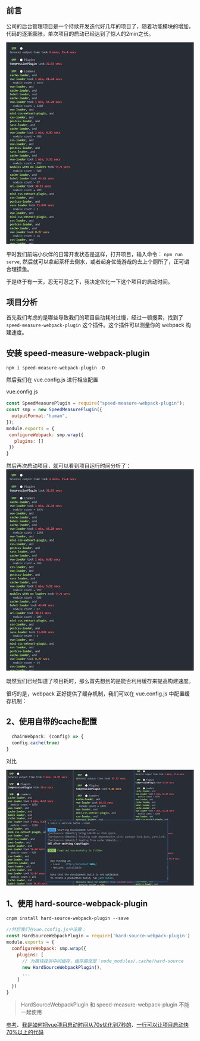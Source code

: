 ## 前言

公司的后台管理项目是一个持续开发迭代好几年的项目了，随着功能模块的增加，代码的逐渐膨胀，单次项目的启动已经达到了惊人的2min之长。

![](./img/speed.png)

平时我们前端小伙伴的日常开发状态是这样，打开项目，输入命令：
```npm run serve```,  然后就可以拿起茶杯去倒水，或者起身优哉游哉的去上个厕所了，正可谓合理摸鱼。

于是终于有一天，忍无可忍之下，我决定优化一下这个项目的启动时间。

## 项目分析

首先我们考虑的是哪些导致我们的项目启动耗时过慢，经过一顿搜索，找到了 ```speed-measure-webpack-plugin``` 这个插件。这个插件可以测量你的 webpack 构建速度。

## 安装 speed-measure-webpack-plugin

```shell
npm i speed-measure-webpack-plugin -D
```

然后我们在 vue.config.js 进行相应配置

vue.config.js

```js
const SpeedMeasurePlugin = require("speed-measure-webpack-plugin");
const smp = new SpeedMeasurePlugin({
  outputFormat:"human",
});
module.exports = {
 configureWebpack: smp.wrap({
   plugins: []
 })
}
```

然后再次启动项目，就可以看到项目运行时间分析了：
![](./img/speed.png)

既然我们已经知道了项目耗时，那么首先想到的是能否利用缓存来提高构建速度。

很巧的是，webpack 正好提供了缓存机制，我们可以在 vue.config.js 中配置缓存机制：


## 2、使用自带的cache配置

```js
  chainWebpack: (config) => {
  config.cache(true)
}
```
对比

![](img/对比1.png)


## 1、使用 hard-source-webpack-plugin

```shell
cnpm install hard-source-webpack-plugin --save
```

```js
//然后我们在vue.config.js中设置：
const HardSourceWebpackPlugin = require('hard-source-webpack-plugin')
module.exports = {
  configureWebpack: smp.wrap({
    plugins: [
      // 为模块提供中间缓存，缓存路径是：node_modules/.cache/hard-source
      new HardSourceWebpackPlugin(),
      ...
    ]
  })
}


```

>HardSourceWebpackPlugin 和 speed-measure-webpack-plugin 不能一起使用


[参考](https://hellowordjava.blog.csdn.net/article/details/119881095?spm=1001.2101.3001.6650.1&utm_medium=distribute.pc_relevant.none-task-blog-2%7Edefault%7ECTRLIST%7Edefault-1-119881095-blog-117809500.pc_relevant_sortByStrongTime&depth_1-utm_source=distribute.pc_relevant.none-task-blog-2%7Edefault%7ECTRLIST%7Edefault-1-119881095-blog-117809500.pc_relevant_sortByStrongTime&utm_relevant_index=1)、[我是如何把vue项目启动时间从70s优化到7秒的](https://juejin.cn/post/6979879230297341989)、[一行可以让项目启动快70%以上的代码](https://juejin.cn/post/6961203055257714702#comment)